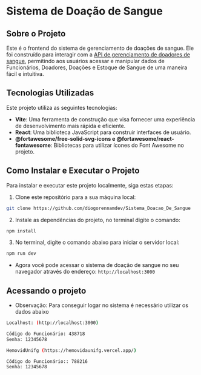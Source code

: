 # Sistema de Doação de Sangue

## Sobre o Projeto

Este é o frontend do sistema de gerenciamento de doações de sangue. Ele foi construído para interagir com a [API de gerenciamento de doadores de sangue](https://github.com/alvesjaov/APIdoadoresSangue), permitindo aos usuários acessar e manipular dados de Funcionários, Doadores, Doações e Estoque de Sangue de uma maneira fácil e intuitiva.

## Tecnologias Utilizadas

Este projeto utiliza as seguintes tecnologias:

- **Vite**: Uma ferramenta de construção que visa fornecer uma experiência de desenvolvimento mais rápida e eficiente.
- **React**: Uma biblioteca JavaScript para construir interfaces de usuário.
- **@fortawesome/free-solid-svg-icons e @fortawesome/react-fontawesome**: Bibliotecas para utilizar ícones do Font Awesome no projeto.

## Como Instalar e Executar o Projeto

Para instalar e executar este projeto localmente, siga estas etapas:

1. Clone este repositório para a sua máquina local:

```bash
git clone https://github.com/diogorennamdev/Sistema_Doacao_De_Sangue
```

2. Instale as dependências do projeto, no terminal digite o comando:

```bash
npm install
```

3. No terminal, digite o comando abaixo para iniciar o servidor local:

```bash
npm run dev
```

- Agora você pode acessar o sistema de doação de sangue no seu navegador através do endereço: `http://localhost:3000`

## Acessando o projeto

- Observação: Para conseguir logar no sistema é necessário utilizar os dados abaixo

```bash
Localhost: (http://localhost:3000) 

Código do Funcionário: 438718
Senha: 12345678
```

```bash
HemovidUnifg (https://hemovidaunifg.vercel.app/)

Código do Funcionário:: 788216
Senha: 12345678
```
